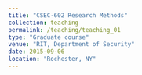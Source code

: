 ```yaml
---
title: "CSEC-602 Research Methods"
collection: teaching
permalink: /teaching/teaching_01
type: "Graduate course"
venue: "RIT, Department of Security"
date: 2015-09-06
location: "Rochester, NY"
---
```


